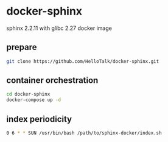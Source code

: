 # docker-sphinx
sphinx 2.2.11 with glibc 2.27 docker image

## prepare
```bash
git clone https://github.com/HelloTalk/docker-sphinx.git
```

## container orchestration
```bash
cd docker-sphinx
docker-compose up -d
```

## index periodicity
```bash
0 6 * * SUN /usr/bin/bash /path/to/sphinx-docker/index.sh
```
